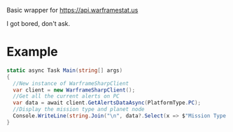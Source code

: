 Basic wrapper for https://api.warframestat.us

I got bored, don't ask.

# Example

```cs
static async Task Main(string[] args)
{
  //New instance of WarframeSharpClient
  var client = new WarframeSharpClient();
  //Get all the current alerts on PC
  var data = await client.GetAlertsDataAsync(PlatformType.PC);
  //Display the mission type and planet node
  Console.WriteLine(string.Join("\n", data?.Select(x => $"Mission Type: {x.Mission.Type} || Node: {x.Mission.Node}")));
}
```
